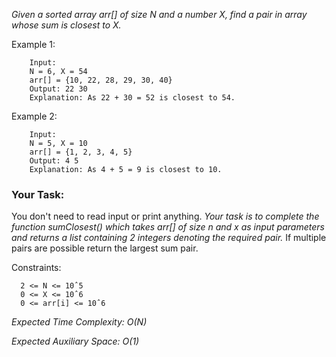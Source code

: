 *Given a sorted array arr[] of size N and a number X, find a pair in array whose sum is closest to X.*

Example 1:
```
    Input:
    N = 6, X = 54
    arr[] = {10, 22, 28, 29, 30, 40}
    Output: 22 30
    Explanation: As 22 + 30 = 52 is closest to 54.
```

Example 2:

```
    Input:
    N = 5, X = 10
    arr[] = {1, 2, 3, 4, 5}
    Output: 4 5
    Explanation: As 4 + 5 = 9 is closest to 10.
```

### Your Task:
You don't need to read input or print anything. *Your task is to complete the function sumClosest() which takes arr[] of size n and x as input parameters and returns a list containing 2 integers denoting the required pair.* If multiple pairs are possible return the largest sum pair.


Constraints:
```
  2 <= N <= 10ˆ5
  0 <= X <= 10ˆ6
  0 <= arr[i] <= 10ˆ6
```


*Expected Time Complexity: O(N)*

*Expected Auxiliary Space: O(1)*
